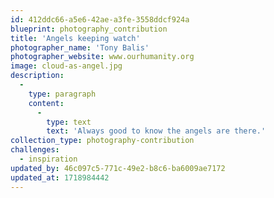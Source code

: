 ```yaml
---
id: 412ddc66-a5e6-42ae-a3fe-3558ddcf924a
blueprint: photography_contribution
title: 'Angels keeping watch'
photographer_name: 'Tony Balis'
photographer_website: www.ourhumanity.org
image: cloud-as-angel.jpg
description:
  -
    type: paragraph
    content:
      -
        type: text
        text: 'Always good to know the angels are there.'
collection_type: photography-contribution
challenges:
  - inspiration
updated_by: 46c097c5-771c-49e2-b8c6-ba6009ae7172
updated_at: 1718984442
---
```


